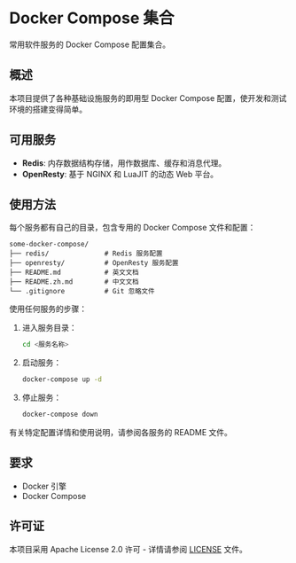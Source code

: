 # Docker Compose 集合

常用软件服务的 Docker Compose 配置集合。

## 概述

本项目提供了各种基础设施服务的即用型 Docker Compose 配置，使开发和测试环境的搭建变得简单。

## 可用服务

- **Redis**: 内存数据结构存储，用作数据库、缓存和消息代理。
- **OpenResty**: 基于 NGINX 和 LuaJIT 的动态 Web 平台。

## 使用方法

每个服务都有自己的目录，包含专用的 Docker Compose 文件和配置：

```
some-docker-compose/
├── redis/              # Redis 服务配置
├── openresty/          # OpenResty 服务配置
├── README.md           # 英文文档
├── README.zh.md        # 中文文档
└── .gitignore          # Git 忽略文件
```

使用任何服务的步骤：

1. 进入服务目录：
   ```bash
   cd <服务名称>
   ```

2. 启动服务：
   ```bash
   docker-compose up -d
   ```

3. 停止服务：
   ```bash
   docker-compose down
   ```

有关特定配置详情和使用说明，请参阅各服务的 README 文件。

## 要求

- Docker 引擎
- Docker Compose

## 许可证

本项目采用 Apache License 2.0 许可 - 详情请参阅 [LICENSE](LICENSE) 文件。 